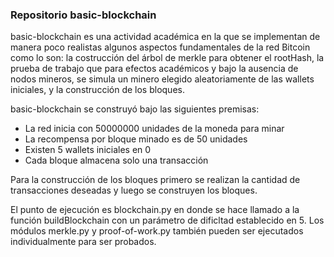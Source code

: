 ### Repositorio basic-blockchain

basic-blockchain es una actividad académica en la que se implementan  de manera poco realistas algunos aspectos fundamentales de la red Bitcoin como lo son: la costrucción del árbol de merkle para obtener el rootHash, la prueba de trabajo que para efectos académicos y bajo la ausencia de nodos mineros, se simula un minero elegido aleatoriamente de las wallets iniciales, y la construcción de los bloques.

basic-blockchain se construyó bajo las siguientes premisas:

- La red inicia con 50000000 unidades de la moneda para minar
- La recompensa por bloque minado es de 50 unidades
- Existen 5 wallets iniciales en 0
- Cada bloque almacena solo una transacción

Para la construcción de los bloques primero se realizan la cantidad de transacciones deseadas y luego se construyen los bloques.

El punto de ejecución es blockchain.py en donde se hace llamado a la función buildBlockchain con un parámetro  de dificltad establecido en 5.
Los módulos merkle.py y proof-of-work.py también pueden ser ejecutados individualmente para ser probados.